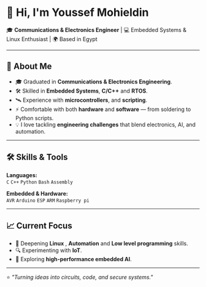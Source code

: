 # 👋 Hi, I'm Youssef Mohieldin

🎓 **Communications & Electronics Engineer** | 💻 Embedded Systems & Linux Enthusiast | 🌍 Based in Egypt

---

## 🚀 About Me
- 🎓 Graduated in **Communications & Electronics Engineering**.
- 🛠 Skilled in **Embedded Systems**, **C/C++** and **RTOS**.
- 🛰 Experience with **microcontrollers**, and **scripting**.
- ⚡ Comfortable with both **hardware** and **software** — from soldering to Python scripts.
- 💡 I love tackling **engineering challenges** that blend electronics, AI, and automation.

---

## 🛠 Skills & Tools

**Languages:**  
`C` `C++` `Python` `Bash` `Assembly`

**Embedded & Hardware:**  
`AVR` `Arduino` `ESP` `ARM` `Raspberry pi`

---

## 📈 Current Focus
- 🚀 Deepening **Linux** , **Automation** and **Low level programming** skills.  
- 🔍 Experimenting with **IoT**.  
- 📡 Exploring **high-performance embedded AI**.
---

⭐ *"Turning ideas into circuits, code, and secure systems."*

